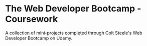 <h1>The Web Developer Bootcamp - Coursework</h1>
A collection of mini-projects completed through Colt Steele's Web Developer Bootcamp on Udemy. 

